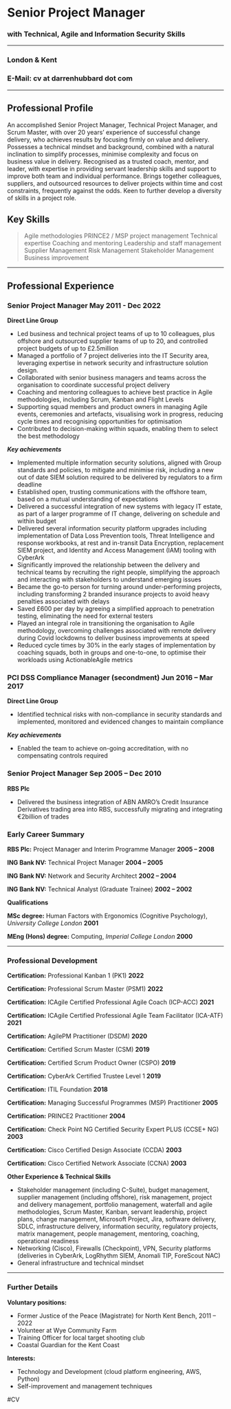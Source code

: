 # Senior Project Manager
### with Technical, Agile and Information Security Skills
- - - -
### London & Kent

### E-Mail: cv at darrenhubbard dot com
- - - -

## Professional Profile

An accomplished Senior Project Manager, Technical Project Manager, and Scrum Master, with over 20 years’ experience of successful change delivery, who achieves results by focusing firmly on value and delivery. Possesses a technical mindset and background, combined with a natural inclination to simplify processes, minimise complexity and focus on business value in delivery. Recognised as a trusted coach, mentor, and leader, with expertise in providing servant leadership skills and support to improve both team and individual performance. Brings together colleagues, suppliers, and outsourced resources to deliver projects within time and cost constraints, frequently against the odds. Keen to further develop a diversity of skills in a project role.


## Key Skills
> Agile methodologies        PRINCE2 / MSP project management        Technical expertise 
> Coaching and mentoring     Leadership and staff management         Supplier Management 
> Risk Management            Stakeholder Management                  Business improvement

- - - -

## Professional Experience

### Senior Project Manager May 2011 - Dec 2022

**Direct Line Group**

-  Led business and technical project teams of up to 10 colleagues, plus offshore and outsourced supplier teams of up to 20, and controlled project budgets of up to £2.5million
- Managed a portfolio of 7 project deliveries into the IT Security area, leveraging expertise in network security and infrastructure solution design. 
- Collaborated with senior business managers and teams across the organisation to coordinate successful project delivery
- Coaching and mentoring colleagues to achieve best practice in Agile methodologies, including Scrum, Kanban and Flight Levels
- Supporting squad members and product owners in managing Agile events, ceremonies and artefacts, visualising work in progress, reducing cycle times and recognising opportunities for optimisation
- Contributed to decision-making within squads, enabling them to select the best methodology 


***Key achievements***

-  Implemented multiple information security solutions, aligned with Group standards and policies, to mitigate and minimise risk, including a new out of date SIEM solution required to be delivered by regulators to a firm deadline
- Established open, trusting communications with the offshore team, based on a mutual understanding of expectations
- Delivered a successful integration of new systems with legacy IT estate, as part of a larger programme of IT change, delivering on schedule and within budget
- Delivered several information security platform upgrades including implementation of Data Loss Prevention tools, Threat Intelligence and response workbooks, at rest and in-transit Data Encryption, replacement SIEM project, and Identity and Access Management (IAM) tooling with CyberArk
- Significantly improved the relationship between the delivery and technical teams by recruiting the right people, simplifying the approach and interacting with stakeholders to understand emerging issues
- Became the go-to person for turning around under-performing projects, including transforming 2 branded insurance projects to avoid heavy penalties associated with delays
- Saved £600 per day by agreeing a simplified approach to penetration testing, eliminating the need for external testers
- Played an integral role in transitioning the organisation to Agile methodology, overcoming challenges associated with remote delivery during Covid lockdowns to deliver business improvements at speed
- Reduced cycle times by 30% in the early stages of implementation by coaching squads, both in groups and one-to-one, to optimise their workloads using ActionableAgile metrics


### PCI DSS Compliance Manager (secondment) Jun 2016 – Mar 2017

**Direct Line Group**

-  Identified technical risks with non-compliance in security standards and implemented, monitored and evidenced changes to maintain compliance

***Key achievements***

-  Enabled the team to achieve on-going accreditation, with no compensating controls required

### Senior Project Manager Sep 2005 – Dec 2010

**RBS Plc**

-  Delivered the business integration of ABN AMRO’s Credit Insurance Derivatives trading area into RBS, successfully migrating and integrating €2billion of trades

### Early Career Summary

**RBS Plc:** Project Manager and Interim Programme Manager **2005 – 2008**

**ING Bank NV:** Technical Project Manager **2004 – 2005**

**ING Bank NV:** Network and Security Architect **2002 – 2004**

**ING Bank NV:** Technical Analyst (Graduate Trainee) **2002 – 2002**

**Qualifications**

**MSc degree:** Human Factors with Ergonomics (Cognitive Psychology), *University College London* **2001**

**MEng (Hons) degree:** Computing, *Imperial College London* **2000**

- - - -

### Professional Development

**Certification:** Professional Kanban 1 (PK1) **2022**

**Certification:** Professional Scrum Master (PSM1) **2022**

**Certification:** ICAgile Certified Professional Agile Coach (ICP-ACC) **2021**

**Certification:** ICAgile Certified Professional Agile Team Facilitator (ICA-ATF) **2021**

**Certification:** AgilePM Practitioner (DSDM) **2020**

**Certification:** Certified Scrum Master (CSM) **2019**

**Certification:** Certified Scrum Product Owner (CSPO) **2019**

**Certification:** CyberArk Certified Trustee Level 1 **2019**

**Certification:** ITIL Foundation **2018**

**Certification:** Managing Successful Programmes (MSP) Practitioner **2005**

**Certification:** PRINCE2 Practitioner **2004**

**Certification:** Check Point NG Certified Security Expert PLUS (CCSE+ NG) **2003**

**Certification:** Cisco Certified Design Associate (CCDA) **2003**

**Certification:** Cisco Certified Network Associate (CCNA) **2003**

**Other Experience & Technical Skills**

* Stakeholder management (including C-Suite), budget management, supplier management (including offshore), risk management, project and delivery management, portfolio management, waterfall and agile methodologies, Scrum Master, Kanban, servant leadership, project plans, change management, Microsoft Project, Jira, software delivery, SDLC, infrastructure delivery, information security, regulatory projects, matrix management, people management, mentoring, coaching, operational readiness
* Networking (Cisco), Firewalls (Checkpoint), VPN, Security platforms (deliveries in CyberArk, LogRhythm SIEM, Anomali TIP, ForeScout NAC)
* General infrastructure and technical mindset

- - - -

### Further Details

**Voluntary positions:**

- Former Justice of the Peace (Magistrate) for North Kent Bench, 2011 – 2022
- Volunteer at Wye Community Farm
- Training Officer for local target shooting club
- Coastal Guardian for the Kent Coast

**Interests:**

- Technology and Development (cloud platform engineering, AWS, Python)
- Self-improvement and management techniques


#CV
